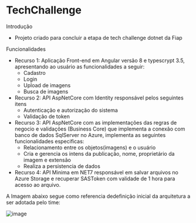 # TechChallenge

Introdução
- Projeto criado para concluir a etapa de tech challenge dotnet da Fiap

Funcionalidades
- Recurso 1: Aplicação Front-end em Angular versão 8 e typescrypt 3.5, apresentando ao usuário as funcionalidades a seguir:
  - Cadastro
  - Login
  - Upload de imagens
  - Busca de imagens
- Recurso 2: API AspNetCore com Identity responsável pelos seguintes itens
  - Autenticação e autorização do sistema
  - Validação de token
- Recurso 3: API AspNetCore com as implementações das regras de negocio e validações (Business Core) que implementa a conexão com banco de dados SqlServer no Azure, implementa as seguintes funcionalidades especificas:
  - Relacionamento entre os objetos(imagens) e o usuário
  - Cria e gerencia os intens da publicação, nome, proprietário da imagem e extensão
  - Realiza a persistencia de dados
- Recurso 4: API Minima em NET7 responsável em salvar arquivos no Azure Storage e recuperar SASToken com validade de 1 hora para acesso ao arquivo.

A Imagem abaixo segue como referencia dedefinição inicial da arquitetura a ser adotada pelo time:

![image](https://github.com/JairJr/TechChallenge/assets/29376086/c1825dc0-cf40-4290-84ac-b134eff7bcbd)
